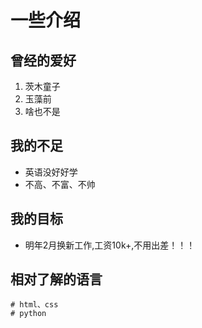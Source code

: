 # 一些介绍
## 曾经的爱好
1. 茨木童子
2. 玉藻前
3. 啥也不是
## 我的不足
* 英语没好好学
* 不高、不富、不帅
## 我的目标
* 明年2月换新工作,工资10k+,不用出差！！！
## 相对了解的语言
```
# html、css
# python
```